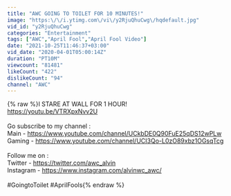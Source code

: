 ```yaml
---
title: "AWC GOING TO TOILET FOR 10 MINUTES!"
image: "https:\/\/i.ytimg.com\/vi\/y2RjuQhuCwg\/hqdefault.jpg"
vid_id: "y2RjuQhuCwg"
categories: "Entertainment"
tags: ["AWC","April Fool","April Fool Video"]
date: "2021-10-25T11:46:37+03:00"
vid_date: "2020-04-01T05:00:14Z"
duration: "PT10M"
viewcount: "81481"
likeCount: "422"
dislikeCount: "94"
channel: "AWC"
---
```

{% raw %}I STARE AT WALL FOR 1 HOUR!<br /><a rel="nofollow" target="blank" href="https://youtu.be/VTRXpxNvv2U">https://youtu.be/VTRXpxNvv2U</a><br /><br />Go subscribe to my channel :<br />Main - <a rel="nofollow" target="blank" href="https://www.youtube.com/channel/UCkbDE0Q90FuE25qDS12wPLw">https://www.youtube.com/channel/UCkbDE0Q90FuE25qDS12wPLw</a><br />Gaming - <a rel="nofollow" target="blank" href="https://www.youtube.com/channel/UCI3Qo-L0zO89xbz1OGsqTcg">https://www.youtube.com/channel/UCI3Qo-L0zO89xbz1OGsqTcg</a><br /><br />Follow me on :<br />Twitter - <a rel="nofollow" target="blank" href="https://twitter.com/awc_alvin">https://twitter.com/awc_alvin</a><br />Instagram - <a rel="nofollow" target="blank" href="https://www.instagram.com/alvinwc_awc/">https://www.instagram.com/alvinwc_awc/</a><br /><br />#GoingtoToilet #AprilFools{% endraw %}
